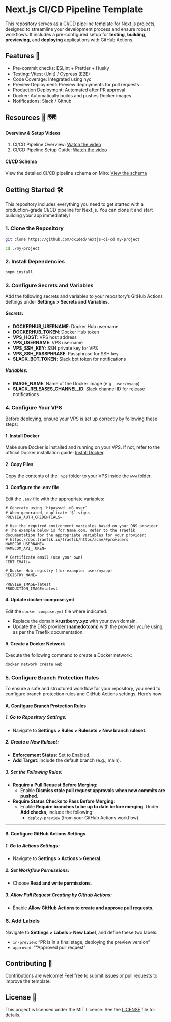 # Next.js CI/CD Pipeline Template

This repository serves as a CI/CD pipeline template for Next.js projects, designed to streamline your development process and ensure robust workflows. It includes a pre-configured setup for **testing**, **building**, **previewing**, and **deploying** applications with GitHub Actions.

## Features 🚀

- Pre-commit checks: ESLint + Prettier + Husky
- Testing: Vitest (Unit) / Cypress (E2E)
- Code Coverage: Integrated using nyc
- Preview Deployment: Preview deployments for pull requests
- Production Deployment: Automated after PR approval
- Docker: Automatically builds and pushes Docker images
- Notifications: Slack / Github

## Resources 🎥 🗺️

#### Overview & Setup Videos

1. CI/CD Pipeline Overview: [Watch the video](https://www.youtube.com/watch?v=Ehukyu2_mMw)
2. CI/CD Pipeline Setup Guide: [Watch the video](https://youtu.be/HRJTVEv03oE)

#### CI/CD Schema

View the detailed CI/CD pipeline schema on Miro: [View the schema](https://miro.com/welcomeonboard/UlJxYnlBV0hLRSt2VzMvM0UzekVtdngyYmlRaVlCUmtMUmRWR29oNm9FSWdhU09tT0ZTUnA5N3ZNSVZlWmJBL3MxRzEyRGN3QXFrbExYMEwzQ0VIUDA5bUgydnlPdFNRL1NGcGJrNUQ3RXRHMW5aTTQwVzRRVnVYNTE5NWxydFUhZQ==?share_link_id=588963981639)

## Getting Started 🛠️

This repository includes everything you need to get started with a production-grade CI/CD pipeline for Next.js. You can clone it and start building your app immediately!

### 1. Clone the Repository
```bash
git clone https://github.com/dx1ded/nextjs-ci-cd my-project

cd ./my-project
```

### 2. Install Dependencies
```bash
pnpm install
```

### 3. Configure Secrets and Variables

Add the following secrets and variables to your repository’s GitHub Actions Settings under **Settings > Secrets and Variables**.

##### Secrets:

- **DOCKERHUB_USERNAME**: Docker Hub username
- **DOCKERHUB_TOKEN**: Docker Hub token
- **VPS_HOST**: VPS host address
- **VPS_USERNAME**: VPS username
- **VPS_SSH_KEY**: SSH private key for VPS
- **VPS_SSH_PASSPHRASE**: Passphrase for SSH key
- **SLACK_BOT_TOKEN**: Slack bot token for notifications

##### Variables:

- **IMAGE_NAME**: Name of the Docker image (e.g., `user/myapp`)
- **SLACK_RELEASES_CHANNEL_ID**: Slack channel ID for release notifications

### 4. Configure Your VPS

Before deploying, ensure your VPS is set up correctly by following these steps:

#### 1. Install Docker

Make sure Docker is installed and running on your VPS. If not, refer to the official Docker installation guide: [Install Docker](https://docs.docker.com/engine/install/).

#### 2. Copy Files

Copy the contents of the `.vps` folder to your VPS inside the `www` folder.

#### 3. Configure the .env file

Edit the `.env` file with the appropriate variables:

```env
# Generate using `htpasswd -nB user`  
# When generated, duplicate `$` signs
PREVIEW_AUTH_CREDENTIALS=  

# Use the required environment variables based on your DNS provider.  
# The example below is for Name.com. Refer to the Traefik documentation for the appropriate variables for your provider:  
# https://doc.traefik.io/traefik/https/acme/#providers  
NAMECOM_USERNAME=  
NAMECOM_API_TOKEN=  

# Certificate email (use your own)  
CERT_EMAIL=

# Docker Hub registry (for example: user/myapp)  
REGISTRY_NAME=  

PREVIEW_IMAGE=latest  
PRODUCTION_IMAGE=latest 
```

#### 4. Update docker-compose.yml

Edit the `docker-compose.yml` file where indicated:

- Replace the domain **krustberry.xyz** with your own domain.
- Update the DNS provider (**namedotcom**) with the provider you’re using, as per the Traefik documentation.

#### 5. Create a Docker Network

Execute the following command to create a Docker network:

```bash
docker network create web
```

### 5. Configure Branch Protection Rules

To ensure a safe and structured workflow for your repository, you need to configure branch protection rules and GitHub Actions settings. Here’s how:

#### A. Configure Branch Protection Rules

##### 1. Go to Repository Settings:

- Navigate to **Settings > Rules > Rulesets > New branch ruleset**.

##### 2. Create a New Ruleset:

- **Enforcement Status**: Set to Enabled.
- **Add Target**: Include the default branch (e.g., main).

##### 3. Set the Following Rules:

- **Require a Pull Request Before Merging**:
  - Enable **Dismiss stale pull request approvals when new commits are pushed**.
- **Require Status Checks to Pass Before Merging**:
  - Enable **Require branches to be up to date before merging**.
  Under **Add checks**, include the following:
    - `deploy-preview` (from your GitHub Actions workflow).
   
---

#### B. Configure GitHub Actions Settings

##### 1. Go to Actions Settings:

- Navigate to **Settings > Actions > General**.

##### 2. Set Workflow Permissions:

- Choose **Read and write permissions**.

##### 3. Allow Pull Request Creating by Github Actions:

- Enable **Allow GitHub Actions to create and approve pull requests**.

### 6. Add Labels

Navigate to **Settings > Labels > New Label**, and define these two labels:

- `in-preview`: “PR is in a final stage, deploying the preview version”
- `approved`: "“Approved pull request"

## Contributing 🤝

Contributions are welcome! Feel free to submit issues or pull requests to improve the template.

## License 📄

This project is licensed under the MIT License. See the [LICENSE](https://github.com/dx1ded/nextjs-ci-cd/blob/main/LICENSE) file for details.
